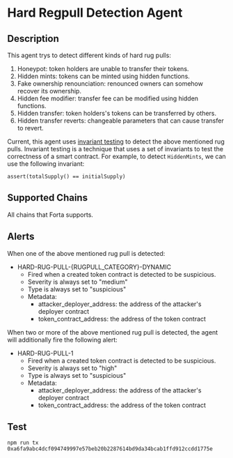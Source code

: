 # Hard Regpull Detection Agent

## Description

This agent trys to detect different kinds of hard rug pulls:
1. Honeypot: token holders are unable to transfer their tokens.
2. Hidden mints: tokens can be minted using hidden functions.
3. Fake ownership renounciation: renounced owners can somehow recover its ownership.
4. Hidden fee modifier: transfer fee can be modified using hidden functions.
5. Hidden transfer: token holders's tokens can be transferred by others.
6. Hidden transfer reverts: changeable parameters that can cause transfer to revert.

Current, this agent uses [invariant testing](https://book.getfoundry.sh/forge/invariant-testing) to detect the above mentioned rug pulls. Invariant testing is a technique that uses a set of invariants to test the correctness of a smart contract. For example, to detect `HiddenMints`, we can use the following invariant:

```solidity
assert(totalSupply() == initialSupply)
```

## Supported Chains

All chains that Forta supports.

## Alerts

When one of the above mentioned rug pull is detected:

- HARD-RUG-PULL-{RUGPULL_CATEGORY}-DYNAMIC
  - Fired when a created token contract is detected to be suspicious.
  - Severity is always set to "medium"
  - Type is always set to "suspicious"
  - Metadata:
    - attacker_deployer_address: the address of the attacker's deployer contract
    - token_contract_address: the address of the token contract

When two or more of the above mentioned rug pull is detected, the agent will additionally fire the following alert:

- HARD-RUG-PULL-1
  - Fired when a created token contract is detected to be suspicious.
  - Severity is always set to "high"
  - Type is always set to "suspicious"
  - Metadata:
    - attacker_deployer_address: the address of the attacker's deployer contract
    - token_contract_address: the address of the token contract

## Test

```shell
npm run tx 0xa6fa9abc4dcf094749997e57beb20b2287614bd9da34bcab1ffd912ccdd1775e
```
